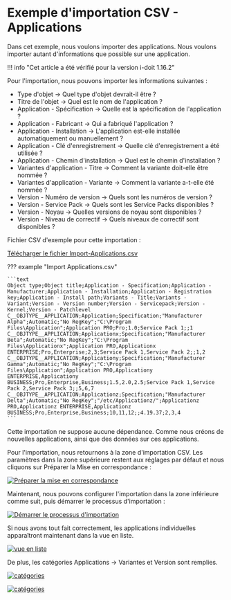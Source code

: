 # Exemple d'importation CSV - Applications

Dans cet exemple, nous voulons importer des applications. Nous voulons importer autant d'informations que possible sur une application.

!!! info "Cet article a été vérifié pour la version i-doit 1.16.2"

Pour l'importation, nous pouvons importer les informations suivantes :

- Type d'objet → Quel type d'objet devrait-il être ?
- Titre de l'objet → Quel est le nom de l'application ?
- Application - Spécification → Quelle est la spécification de l'application ?
- Application - Fabricant → Qui a fabriqué l'application ?
- Application - Installation → L'application est-elle installée automatiquement ou manuellement ?
- Application - Clé d'enregistrement → Quelle clé d'enregistrement a été utilisée ?
- Application - Chemin d'installation → Quel est le chemin d'installation ?
- Variantes d'application - Titre → Comment la variante doit-elle être nommée ?
- Variantes d'application - Variante → Comment la variante a-t-elle été nommée ?
- Version - Numéro de version → Quels sont les numéros de version ?
- Version - Service Pack → Quels sont les Service Packs disponibles ?
- Version - Noyau → Quelles versions de noyau sont disponibles ?
- Version - Niveau de correctif → Quels niveaux de correctif sont disponibles ?

Fichier CSV d'exemple pour cette importation :

[Télécharger le fichier Import-Applications.csv](../../assets/images/en/consolidate-data/csv-data-import/csv-import-applications/Import-Applications.csv)

??? example "Import Applications.csv"

    ```text
    Object type;Object title;Application - Specification;Application - Manufacturer;Application - Installation;Application - Registration key;Application - Install path;Variants - Title;Variants - Variant;Version - Version number;Version - Servicepack;Version - Kernel;Version - Patchlevel
    C__OBJTYPE__APPLICATION;Application;Specification;"Manufacturer Alpha";Automatic;"No RegKey";"C:\Program Files\Application";Application PRO;Pro;1.0;Service Pack 1;;1
    C__OBJTYPE__APPLICATION;Applicationx;Specification;"Manufacturer Beta";Automatic;"No RegKey";"C:\Program Files\Applicationx";Application PRO,Applicationx ENTERPRISE;Pro,Enterprise;2,3;Service Pack 1,Service Pack 2;;1,2
    C__OBJTYPE__APPLICATION;Applicationy;Specification;"Manufacturer Gamma";Automatic;"No RegKey";"C:\Program Files\Application";Application PRO,Applicationy ENTERPRISE,Applicationy BUSINESS;Pro,Enterprise,Business;1.5,2.0,2.5;Service Pack 1,Service Pack 2,Service Pack 3;;5,6,7 C__OBJTYPE__APPLICATION;Applicationz;Specification;"Manufacturer Delta";Automatic;"No RegKey";"/etc/Applicationz/";Applicationz PRO,Applicationz ENTERPRISE,Applicationz BUSINESS;Pro,Enterprise,Business;10,11,12;;4.19.37;2,3,4
    ```

Cette importation ne suppose aucune dépendance. Comme nous créons de nouvelles applications, ainsi que des données sur ces applications.

Pour l'importation, nous retournons à la zone d'importation CSV. Les paramètres dans la zone supérieure restent aux réglages par défaut et nous cliquons sur Préparer la Mise en correspondance :

[![Préparer la mise en correspondance](../../assets/images/en/consolidate-data/csv-data-import/csv-import-applications/1-csvi-a.png)](../../assets/images/en/consolidate-data/csv-data-import/csv-import-applications/1-csvi-a.png)

Maintenant, nous pouvons configurer l'importation dans la zone inférieure comme suit, puis démarrer le processus d'importation :

[![Démarrer le processus d'importation](../../assets/images/en/consolidate-data/csv-data-import/csv-import-applications/2-csvi-a.png)](../../assets/images/en/consolidate-data/csv-data-import/csv-import-applications/2-csvi-a.png)

Si nous avons tout fait correctement, les applications individuelles apparaîtront maintenant dans la vue en liste.

[![vue en liste](../../assets/images/en/consolidate-data/csv-data-import/csv-import-applications/3-csvi-a.png)](../../assets/images/en/consolidate-data/csv-data-import/csv-import-applications/3-csvi-a.png)

De plus, les catégories Applications → Variantes et Version sont remplies.

[![catégories](../../assets/images/en/consolidate-data/csv-data-import/csv-import-applications/4-csvi-a.png)](../../assets/images/en/consolidate-data/csv-data-import/csv-import-applications/4-csvi-a.png)

[![catégories](../../assets/images/en/consolidate-data/csv-data-import/csv-import-applications/5-csvi-a.png)](../../assets/images/en/consolidate-data/csv-data-import/csv-import-applications/5-csvi-a.png)
